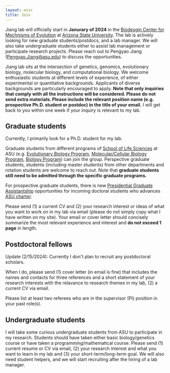 ```yaml
---
layout: misc
title: Join
---
```


Jiang lab will officially start in __Janurary of 2024__ in the  [Biodesgin Center for Mechnisms of Evolution] at [Arizona State University].  The lab is actively looking for new graduate students/postdocs, and a lab manager. We will also take undergraduate students either to assist lab management or participate research projects. Please reach out to Pengyao Jiang (Pengyao.Jiang@asu.edu)  to discuss the opportunities.



Jiang lab sits at the intersection of genetics, genomics, evolutionary biology, molecular biology,  and computational biology. We welcome enthusiastic students at different levels of experience, of either experimental or quantitative backgrounds.  Applicants of diverse backgrounds are particularly encouraged to apply. __Note that only inquiries that comply with all the instructions will be considered. Please do not send extra materials. Please include the relevant position name (e.g. prospective Ph.D. student or postdoc) in the title of your email.__ I will get back to you within one week if your inquiry is relevant to my lab.



## Graduate students

Currently, I primarily look for a Ph.D. student for my lab.

Graduate students from different programs of [School of Life Sciences] at ASU (e.g. [Evolutionary Biology Program], [Molecular/Cellular Biology Program], [Biology Program]) can join the group. Perspective graduate students, students (including master students) from other departments  and rotation students are welcome to reach out. Note that __graduate students still need to be admitted through the specific graduate programs.__

For prospective graduate students, there is new [Presidential Graduate Assistantship] opportunities for incoming doctoral students who advances [ASU charter].

Please send (1) a current CV and (2) your research interest or ideas of what you want to work on in my lab via email (please do not simply copy what I have written on my site). Your email or cover letter should concisely summarize the most relevant experience and interest and __do not exceed 1 page__ in length.


## Postdoctoral fellows

Update (2/15/2024): Currently I don't plan to recruit any postdoctoral scholars. 

When I do, please send (1) cover letter (in email is fine) that includes the names and contacts for three references and a short statement of your research interests with the relavance to research themes in my lab, (2) a current CV via email.

Please list at least two referees who are in the supervisor (PI) position in your past role(s).


## Undergraduate students

I will take some curious undergraduate students from ASU to participate in my research. Students should have taken either basic biology/genetics course or have taken a programming/mathematical course. Please send (1) current resume or CV via email, (2) your research interest and what you want to learn in my lab and (3) your short-term/long-term goal. We will also need student helpers, and we will start recruiting after the hiring of a lab manager.


[Biodesgin Center for Mechnisms of Evolution]: https://biodesign.asu.edu/mechanisms-of-evolution/
[Arizona State University]: https://www.asu.edu/
[School of Life Sciences]:https://sols.asu.edu/
[Evolutionary Biology Program]:https://sols.asu.edu/degree/graduate/phd-evolutionary-biology
[Molecular/Cellular Biology Program]:https://sols.asu.edu/degree/graduate/phd-molecular--cellular-bio-phd
[Biology Program]:https://sols.asu.edu/degree/graduate/phd-biology--phd
[Presidential Graduate Assistantship]: https://graduate.asu.edu/current-students/funding-opportunities/awards-and-fellowships/presidential-graduate-assistantship
[ASU charter]:https://www.asu.edu/about/charter-mission
